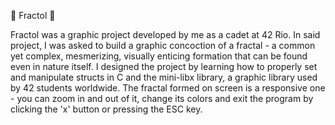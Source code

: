 🪷 Fractol 🪷

Fractol was a graphic project developed by me as a cadet at 42 Rio. In said project, I was asked to build a graphic concoction of a fractal - a common yet complex, mesmerizing, visually enticing formation that can be found even in nature itself.
I designed the project by learning how to properly set and manipulate structs in C and the mini-libx library, a graphic library used by 42 students worldwide. The fractal formed on screen is a responsive one - you can zoom in and out of it, change its colors and exit
the program by clicking the 'x' button or pressing the ESC key.
